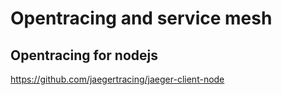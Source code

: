 # Opentracing and service mesh

## Opentracing for nodejs
https://github.com/jaegertracing/jaeger-client-node

